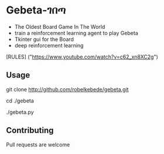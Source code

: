 
# Gebeta-ገበጣ

* The Oldest Board Game In The World
* train a reinforcement learning agent to play Gebeta
* Tkinter gui for the Board
* deep reinforcement learning


[RULES] ("https://www.youtube.com/watch?v=c62_xn8XC2g")


## Usage

git clone http://github.com/robelkebede/gebeta.git

cd ./gebeta	

./gebeta.py



## Contributing

Pull requests are welcome


